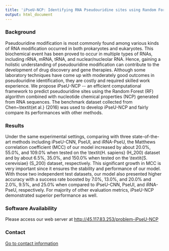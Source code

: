 ```yaml
---
title: 'iPseU-NCP: Identifying RNA Pseudouridine sites using Random Forest and NCP-encoded features'
output: html_document
---
```


### Background

Pseudouridine modification is most commonly found among various kinds of RNA modification occurred in both prokaryotes and eukaryotes. This biochemical event has been proved to occur in multiple types of RNAs, including rRNA, mRNA, tRNA, and nuclear/nucleolar RNA. Hence, gaining a holistic understanding of pseudouridine modification can contribute to the development of drug discovery and gene therapies. Although some laboratory techniques have come up with moderately good outcomes in pseudouridine identification, they are costly and required skilled work experience. We propose iPseU-NCP -- an efficient computational framework to predict pseudouridine sites using the Random Forest (RF) algorithm combined with nucleotide chemical properties (NCP) generated from RNA sequences. The benchmark dataset collected from Chen~\textit{et al.} (2016) was used to develop iPseU-NCP and fairly compare its performances with other methods.

### Results

Under the same experimental settings, comparing with three state-of-the-art methods including iPseU-CNN, PseUI, and iRNA-PseU, the Matthews correlation coefficient (MCC) of our model increased by about 20.0\%, 55.0\%, and 109.0\% when tested on the \textit{H. sapiens} (H\_200) dataset and by about 6.5\%, 35.0\%, and 150.0\% when tested on the \textit{S. cerevisiae} (S\_200) dataset, respectively. This significant growth in MCC is very important since it ensures the stability and performance of our model. With those two independent test datasets, our model also presented higher accuracy with a success rate boosted by 7.0\%, 13.0\%, and 20.0\% and 2.0\%, 9.5\%, and 25.0\% when compared to iPseU-CNN, PseUI, and iRNA-PseU, respectively. For majority of other evaluation metrics, iPseU-NCP demonstrated superior performance as well.

### Software Availability

Please access our web server at http://45.117.83.253/problem-iPseU-NCP

### Contact

[Go to contact information](http://homepages.ecs.vuw.ac.nz/~nguyenb5/contact.html)

